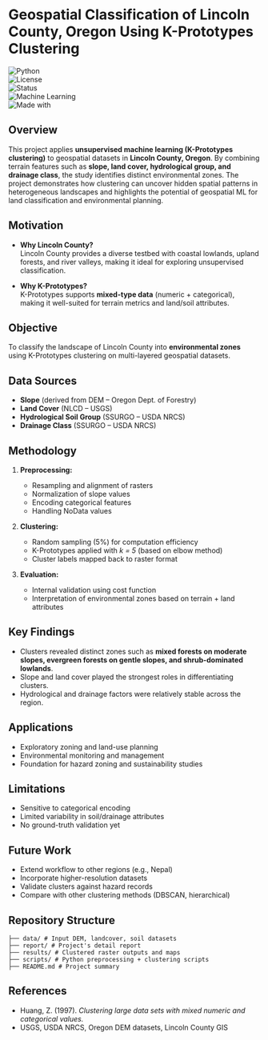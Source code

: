 # Geospatial Classification of Lincoln County, Oregon Using K-Prototypes Clustering  

![Python](https://img.shields.io/badge/Python-3.10%2B-blue.svg)  
![License](https://img.shields.io/badge/License-MIT-green.svg)  
![Status](https://img.shields.io/badge/Status-Completed-brightgreen.svg)  
![Machine Learning](https://img.shields.io/badge/Machine%20Learning-K--Prototypes-orange)  
![Made with](https://img.shields.io/badge/Made%20with-QGIS%20%7C%20Rasterio%20%7C%20Pandas-lightgrey)  

## Overview  
This project applies **unsupervised machine learning (K-Prototypes clustering)** to geospatial datasets in **Lincoln County, Oregon**. By combining terrain features such as **slope, land cover, hydrological group, and drainage class**, the study identifies distinct environmental zones. The project demonstrates how clustering can uncover hidden spatial patterns in heterogeneous landscapes and highlights the potential of geospatial ML for land classification and environmental planning.  

## Motivation  
- **Why Lincoln County?**  
  Lincoln County provides a diverse testbed with coastal lowlands, upland forests, and river valleys, making it ideal for exploring unsupervised classification.  

- **Why K-Prototypes?**  
  K-Prototypes supports **mixed-type data** (numeric + categorical), making it well-suited for terrain metrics and land/soil attributes.  

## Objective  
To classify the landscape of Lincoln County into **environmental zones** using K-Prototypes clustering on multi-layered geospatial datasets.  

## Data Sources  
- **Slope** (derived from DEM – Oregon Dept. of Forestry)  
- **Land Cover** (NLCD – USGS)  
- **Hydrological Soil Group** (SSURGO – USDA NRCS)  
- **Drainage Class** (SSURGO – USDA NRCS)  

## Methodology  
1. **Preprocessing:**  
   - Resampling and alignment of rasters  
   - Normalization of slope values  
   - Encoding categorical features  
   - Handling NoData values  

2. **Clustering:**  
   - Random sampling (5%) for computation efficiency  
   - K-Prototypes applied with *k = 5* (based on elbow method)  
   - Cluster labels mapped back to raster format  

3. **Evaluation:**  
   - Internal validation using cost function  
   - Interpretation of environmental zones based on terrain + land attributes  

## Key Findings  
- Clusters revealed distinct zones such as **mixed forests on moderate slopes, evergreen forests on gentle slopes, and shrub-dominated lowlands**.  
- Slope and land cover played the strongest roles in differentiating clusters.  
- Hydrological and drainage factors were relatively stable across the region.  

## Applications  
- Exploratory zoning and land-use planning  
- Environmental monitoring and management  
- Foundation for hazard zoning and sustainability studies  

## Limitations  
- Sensitive to categorical encoding  
- Limited variability in soil/drainage attributes  
- No ground-truth validation yet  

## Future Work  
- Extend workflow to other regions (e.g., Nepal)  
- Incorporate higher-resolution datasets  
- Validate clusters against hazard records  
- Compare with other clustering methods (DBSCAN, hierarchical)  

## Repository Structure  
```
├── data/ # Input DEM, landcover, soil datasets
├── report/ # Project's detail report
├── results/ # Clustered raster outputs and maps
├── scripts/ # Python preprocessing + clustering scripts
├── README.md # Project summary
```
## References  
- Huang, Z. (1997). *Clustering large data sets with mixed numeric and categorical values.*  
- USGS, USDA NRCS, Oregon DEM datasets, Lincoln County GIS  
